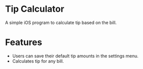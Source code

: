 Tip Calculator
==============

A simple iOS program to calculate tip based on the bill.

# Features
- Users can save their default tip amounts in the settings menu.
- Calculates tip for any bill.
